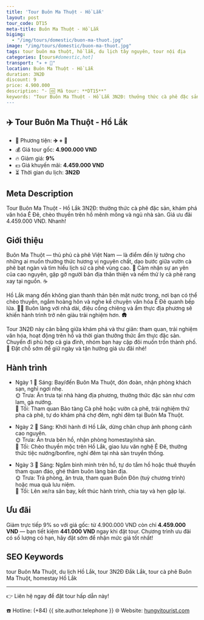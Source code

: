 ```yaml
---
title: 'Tour Buôn Ma Thuột - Hồ Lắk'
layout: post
tour_code: DT15
meta-title: Buôn Ma Thuột - Hồ Lắk
bigimg:
  - "/img/tours/domestic/buon-ma-thuot.jpg"
image: "/img/tours/domestic/buon-ma-thuot.jpg"
tags: tour buôn ma thuột, hồ lắk, du lịch tây nguyên, tour nội địa
categories: [tours#domestic,hot]
transport: "✈️ + 🚌"
location: Buôn Ma Thuột - Hồ Lắk
duration: 3N2Đ
discount: 9
price: 4.900.000
description: "- 🆔 Mã tour: **DT15**"
keywords: "Tour Buôn Ma Thuột - Hồ Lắk 3N2Đ: thưởng thức cà phê đặc sản, khám phá văn hóa Ê Đê, chèo thuyền trên hồ mênh mông và ngủ nhà sàn. Giá ưu đãi 4.459.000 VND. Nhanh!"
---
```


## ✈️ Tour Buôn Ma Thuột - Hồ Lắk



- 🚗 Phương tiện: **✈️ + 🚌**
- 💰 Giá tour gốc: **4.900.000 VND**
- 🔥 Giảm giá: **9%**
- 💵 Giá khuyến mãi: **4.459.000 VND**
- ⏳ Thời gian du lịch: **3N2Đ**

## Meta Description
Tour Buôn Ma Thuột - Hồ Lắk 3N2Đ: thưởng thức cà phê đặc sản, khám phá văn hóa Ê Đê, chèo thuyền trên hồ mênh mông và ngủ nhà sàn. Giá ưu đãi 4.459.000 VND. Nhanh!

## Giới thiệu
Buôn Ma Thuột — thủ phủ cà phê Việt Nam — là điểm đến lý tưởng cho những ai muốn thưởng thức hương vị nguyên chất, dạo bước giữa vườn cà phê bạt ngàn và tìm hiểu lịch sử cà phê vùng cao. 🌿 Cảm nhận sự an yên của cao nguyên, gặp gỡ người bản địa thân thiện và nếm thử ly cà phê rang xay tại nguồn. ☕️

Hồ Lắk mang đến không gian thanh thản bên mặt nước trong, nơi bạn có thể chèo thuyền, ngắm hoàng hôn và nghe kể chuyện văn hóa Ê Đê quanh bếp lửa. 🚣‍♀️ Buôn làng với nhà dài, điệu cồng chiêng và ẩm thực địa phương sẽ khiến hành trình trở nên giàu trải nghiệm hơn. 🛖

Tour 3N2Đ này cân bằng giữa khám phá và thư giãn: tham quan, trải nghiệm văn hóa, hoạt động trên hồ và thời gian thưởng thức ẩm thực đặc sản. Chuyến đi phù hợp cả gia đình, nhóm bạn hay cặp đôi muốn trốn thành phố. 🌄 Đặt chỗ sớm để giữ ngày và tận hưởng giá ưu đãi nhé!

## Hành trình
- Ngày 1
  🌅 Sáng: Bay/đến Buôn Ma Thuột, đón đoàn, nhận phòng khách sạn, nghỉ ngơi nhẹ.  
  🌞 Trưa: Ăn trưa tại nhà hàng địa phương, thưởng thức đặc sản như cơm lam, gà nướng.  
  🌙 Tối: Tham quan Bảo tàng Cà phê hoặc vườn cà phê, trải nghiệm thử pha cà phê, tự do khám phá chợ đêm, nghỉ đêm tại Buôn Ma Thuột.

- Ngày 2
  🌅 Sáng: Khởi hành đi Hồ Lắk, dừng chân chụp ảnh phong cảnh cao nguyên.  
  🌞 Trưa: Ăn trưa bên hồ, nhận phòng homestay/nhà sàn.  
  🌙 Tối: Chèo thuyền mộc trên Hồ Lắk, giao lưu văn nghệ Ê Đê, thưởng thức tiệc nướng/bonfire, nghỉ đêm tại nhà sàn truyền thống.

- Ngày 3
  🌅 Sáng: Ngắm bình minh trên hồ, tự do tắm hồ hoặc thuê thuyền tham quan đảo, ghé thăm buôn làng bản địa.  
  🌞 Trưa: Trả phòng, ăn trưa, tham quan Buôn Đôn (tuỳ chương trình) hoặc mua quà lưu niệm.  
  🌙 Tối: Lên xe/ra sân bay, kết thúc hành trình, chia tay và hẹn gặp lại.

## Ưu đãi
Giảm trực tiếp 9% so với giá gốc: từ 4.900.000 VND còn chỉ **4.459.000 VND** — bạn tiết kiệm **441.000 VND** ngay khi đặt tour. Chương trình ưu đãi có số lượng có hạn, hãy đặt sớm để nhận mức giá tốt nhất!

## SEO Keywords
tour Buôn Ma Thuột, du lịch Hồ Lắk, tour 3N2Đ Đắk Lắk, tour cà phê Buôn Ma Thuột, homestay Hồ Lắk

---

👉 Liên hệ ngay để đặt tour hấp dẫn này!

☎️ Hotline: (+84) {{ site.author.telephone }}
🌐 Website: [hungvitourist.com](https://hungvitourist.com)

